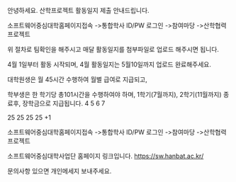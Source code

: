 안녕하세요.
산학프로젝트 활동일지 제출 안내드립니다.

소프트웨어중심대학홈페이지접속
->통합학사 ID/PW 로그인
->참여마당
->산학협력프로젝트

위 절차로 팀확인을 해주시고 매달 활동일지를 첨부파일로 업로드 해주시면 됩니다.

4월 1일부터 활동 시작되며, 
4월 활동일지는 5월10일까지 업로드 완료해주세요.

대학원생은 월 45시간 수행하여 월별 급여로 지급되고,

학부생은 한 학기당 총101시간을 수행하여야 하며, 
1학기(7월까지), 2학기(11월까지) 종료후, 장학금으로 지급됩니다.
4 5 6 7

25 25 25 25 +1


소프트웨어중심대학홈페이지접속
->통합학사 ID/PW 로그인
->참여마당
->산학협력프로젝트

소프트웨어중심대학사업단 홈페이지 링크입니다.
https://sw.hanbat.ac.kr/

문의사항 있으면 개인메세지 보내주세요.